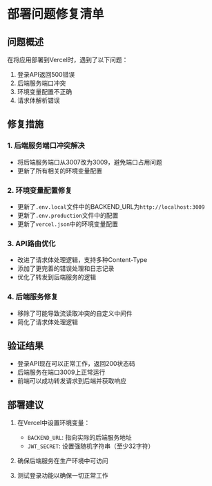 # 部署问题修复清单

## 问题概述
在将应用部署到Vercel时，遇到了以下问题：
1. 登录API返回500错误
2. 后端服务端口冲突
3. 环境变量配置不正确
4. 请求体解析错误

## 修复措施

### 1. 后端服务端口冲突解决
- 将后端服务端口从3007改为3009，避免端口占用问题
- 更新了所有相关的环境变量配置

### 2. 环境变量配置修复
- 更新了`.env.local`文件中的BACKEND_URL为`http://localhost:3009`
- 更新了`.env.production`文件中的配置
- 更新了`vercel.json`中的环境变量配置

### 3. API路由优化
- 改进了请求体处理逻辑，支持多种Content-Type
- 添加了更完善的错误处理和日志记录
- 优化了转发到后端服务的逻辑

### 4. 后端服务修复
- 移除了可能导致流读取冲突的自定义中间件
- 简化了请求体处理逻辑

## 验证结果
- 登录API现在可以正常工作，返回200状态码
- 后端服务在端口3009上正常运行
- 前端可以成功转发请求到后端并获取响应

## 部署建议
1. 在Vercel中设置环境变量：
   - `BACKEND_URL`: 指向实际的后端服务地址
   - `JWT_SECRET`: 设置强随机字符串（至少32字符）

2. 确保后端服务在生产环境中可访问

3. 测试登录功能以确保一切正常工作
